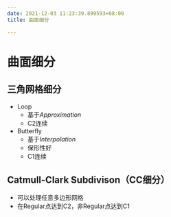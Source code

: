 ```yaml
---
date: 2021-12-03 11:23:39.899593+08:00
title: 曲面细分

---
```

# 曲面细分
## 三角网格细分
- Loop
  - 基于*Approximation*
  - C2连续
- Butterfly
  - 基于*Interpolation*
  - 保形性好
  - C1连续

## Catmull-Clark Subdivison（CC细分）
- 可以处理任意多边形网格
- 在Regular点达到C2，非Regular点达到C1